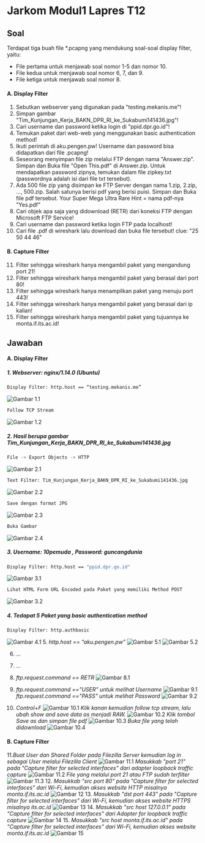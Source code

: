 # Jarkom Modul1 Lapres T12
## Soal
Terdapat tiga buah file *.pcapng yang mendukung soal-soal display filter, yaitu:
- File pertama untuk menjawab soal nomor 1-5 dan nomor 10.
- File kedua untuk menjawab soal nomor 6, 7, dan 9.
- File ketiga untuk menjawab soal nomor 8.
#### A. Display Filter
1. Sebutkan webserver yang digunakan pada "testing.mekanis.me"!
2. Simpan gambar "Tim_Kunjungan_Kerja_BAKN_DPR_RI_ke_Sukabumi141436.jpg"!
3. Cari username dan password ketika login di "ppid.dpr.go.id"!
4. Temukan paket dari web-web yang menggunakan basic authentication method!
5. Ikuti perintah di aku.pengen.pw! Username dan password bisa didapatkan dari file .pcapng!
6. Seseorang menyimpan file zip melalui FTP dengan nama "Answer.zip". Simpan dan Buka file "Open This.pdf" di Answer.zip. Untuk mendapatkan password zipnya, temukan dalam file zipkey.txt (passwordnya adalah isi dari file txt tersebut).
7. Ada 500 file zip yang disimpan ke FTP Server dengan nama 1.zip, 2.zip, ..., 500.zip. Salah satunya berisi pdf yang berisi puisi. Simpan dan Buka file pdf tersebut. Your Super Mega Ultra Rare Hint = nama pdf-nya "Yes.pdf"
8. Cari objek apa saja yang didownload (RETR) dari koneksi FTP dengan Microsoft FTP Service!
9. Cari username dan password ketika login FTP pada localhost!
10. Cari file .pdf di wireshark lalu download dan buka file tersebut! clue: "25 50 44 46"
#### B. Capture Filter
11. Filter sehingga wireshark hanya mengambil paket yang mengandung port 21!
12. Filter sehingga wireshark hanya mengambil paket yang berasal dari port 80!
13. Filter sehingga wireshark hanya menampilkan paket yang menuju port 443!
14. Filter sehingga wireshark hanya mengambil paket yang berasal dari ip kalian!
15. Filter sehingga wireshark hanya mengambil paket yang tujuannya ke monta.if.its.ac.id!
## Jawaban
#### A. Display Filter
##### 1. *Webserver: nginx/1.14.0 (Ubuntu)*
```sh
Display Filter: http.host == “testing.mekanis.me”
```
![Gambar 1.1](img/11.jpg)
```sh
Follow TCP Stream
```
![Gambar 1.2](img/12.jpg)
##### 2. *Hasil berupa gambar Tim_Kunjungan_Kerja_BAKN_DPR_RI_ke_Sukabumi141436.jpg*
```sh
File -> Export Objects -> HTTP
```
![Gambar 2.1](img/21.jpg)
```sh
Text Filter: Tim_Kunjungan_Kerja_BAKN_DPR_RI_ke_Sukabumi141436.jpg
```
![Gambar 2.2](img/22.jpg)
```sh
Save dengan format JPG
```
![Gambar 2.3](img/23.jpg)
```sh
Buka Gambar
```
![Gambar 2.4](img/24.jpg)
##### 3. *Username: 10pemuda , Password: guncangdunia*
```sh
Display Filter: http.host == "ppid.dpr.go.id"
```
![Gambar 3.1](img/31.jpg)
```sh
Lihat HTML Form URL Encoded pada Paket yang memiliki Method POST
```
![Gambar 3.2](img/32.jpg)
##### 4. *Tedapat 5 Paket yang basic authentication method*
```sh
Display Filter: http.authbasic
```
![Gambar 4.1](img/41.jpg)
5. *http.host == “aku.pengen.pw”*
![Gambar 5.1](img/51.png)
![Gambar 5.2](img/52.png)

6. ...

7. ...

8. *ftp.request.command == RETR*
![Gambar 8.1](img/81.jpg)

9. *ftp.request.command =="USER" untuk melihat Username*
![Gambar 9.1](img/no9.PNG)
   *ftp.request.command =="PASS" untuk melihat Password*
![Gambar 9.2](img/no9pass.PNG)
10. *Control+F*
![Gambar 10.1](img/no10(1).PNG)
    *Klik kanan kemudian follow tcp stream, lalu ubah show and save data as menjadi RAW.*
![Gambar 10.2](img/no10(2).PNG)
    *Klik tombol Save as dan simpan file pdf*
![Gambar 10.3](img/no10(3).PNG)
    *Buka file yang telah didownload*
![Gambar 10.4](img/no10(4).PNG)
#### B. Capture Filter
11.*Buat User dan Shared Folder pada Filezilla Server kemudian log in sebagai User melalui Filezilla Client*
![Gambar 11.1](img/no11(1).PNG)
*Masukkab "port 21" pada "Capture filter for selected interfaces" dari adapter loopback traffic capture*
![Gambar 11.2](img/no11(2).PNG)
*File yang melalui port 21 atau FTP sudah terfilter*
![Gambar 11.3](img/no11(3).PNG)
12. *Masukkab "src port 80" pada "Capture filter for selected interfaces" dari Wi-Fi, kemudian akses website HTTP misalnya monta.if.its.ac.id*
![Gambar 12](img/no12.PNG)
13. *Masukkab "dst port 443" pada "Capture filter for selected interfaces" dari Wi-Fi, kemudian akses website HTTPS misalnya its.ac.id*
![Gambar 13](img/no13.PNG)
14. *Masukkab "src host 127.0.0.1" pada "Capture filter for selected interfaces" dari Adapter for loopback traffic capture*
![Gambar 14](img/no14.PNG)
15. *Masukkab "src host monta.if.its.ac.id" pada "Capture filter for selected interfaces" dari Wi-Fi, kemudian akses website monta.if.its.ac.id*
![Gambar 15](img/no15.PNG)
